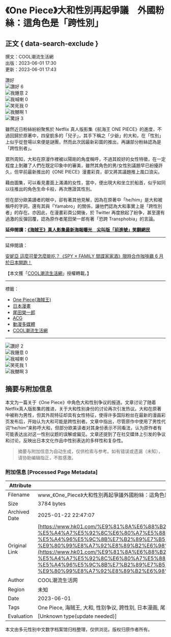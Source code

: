 # 《One Piece》大和性別再起爭議　外國粉絲：這角色是「跨性別」

## 正文 { data-search-exclude }


撰文：COOL潮流生活網  
出版：2023-06-01 17:30  
更新：2023-06-01 17:43  

讚好  
![讚好](https://social-reaction-api.hk01.com/static/images/social-reaction-like.png) 6  
![我鍾意](https://social-reaction-api.hk01.com/static/images/social-reaction-heart.png) 2  
![我喊喇](https://social-reaction-api.hk01.com/static/images/social-reaction-sad.png) 0  
![笑死我](https://social-reaction-api.hk01.com/static/images/social-reaction-laugh.png) 0  
![我嬲啊](https://social-reaction-api.hk01.com/static/images/social-reaction-angry.png) 1  
![驚訝](https://social-reaction-api.hk01.com/static/images/social-reaction-surprised.png) 3  

雖然近日粉絲紛紛聚焦於 Netflix 真人版影集《航海王 ONE PIECE》的進度，不過回歸於原著中，四皇凱多的「兒子」，其手下稱之「少爺」的大和，在「性別」上似乎從登場以來便是謎團，然而此次因最新彩圖的推出，再讓部分粉絲認為是「跨性別者」。

眾所周知，大和在原漫作裡被以陽剛的角度稱呼，不過其姣好的女性特徵，在一定程度上剝離了人們在既定印象中的審美，雖然其角色的男/女性別議題早已紛擾許久，但早前最新推出的《ONE PIECE》漫畫彩頁，卻又將其議題推上風口浪尖。

藉由圖集，可以看見畫面上滿滿的女性，當中，便出現大和坐立於船首，似乎如同以往推出的角色生命卡般，再次應證其性別。

但在部分歐美讀者的眼中，卻有著其他見解，因為在原著中「he/him」是大和被稱呼的字詞，還有其與「Yamabro」的關係，讓他們認為大和事實上是「跨性別者」的存在。亦因此，在漫畫彩頁公開後，於 Twitter 再度掀起了紛争，甚至還有過激的反彈回覆，認為原作者尾田榮一郎有著「恐跨 Transphobia」的言論。

**延伸閱讀：**[**《海賊王》真人影集最新海報曝光　尖叫版「前進號」笑翻網民**](https://www.hk01.com/%E9%81%8A%E6%88%B2%E5%8B%95%E6%BC%AB/903295/%E6%B5%B7%E8%B3%8A%E7%8E%8B-%E7%9C%9F%E4%BA%BA%E5%BD%B1%E9%9B%86%E6%9C%80%E6%96%B0%E6%B5%B7%E5%A0%B1%E6%9B%9D%E5%85%89-%E5%B0%96%E5%8F%AB%E7%89%88-%E5%89%8D%E9%80%B2%E8%99%9F-%E7%AC%91%E7%BF%BB%E7%B6%B2%E6%B0%91)

---

延伸閱讀：

[安妮亞 這麼可愛怎麼能吃？《SPY × FAMILY 間諜家家酒》限時合作咖啡廳 6 月於日本開跑！](https://www.cool-style.com.tw/wd2/archives/910276-spyxfamily)

【本文獲「[COOL潮流生活網](https://www.cool-style.com.tw)」授權轉載。】

---

標籤：
- [One Piece(海賊王)](https://www.cool-style.com.tw/tag/8954)
- [日本漫畫](https://www.cool-style.com.tw/tag/12370)
- [尾田榮一郎](https://www.cool-style.com.tw/tag/14076)
- [ACG](https://www.cool-style.com.tw/tag/14760)
- [動漫多媒體](https://www.cool-style.com.tw/tag/19977)
- [COOL潮流生活網](https://www.cool-style.com.tw/tag/50026)

---

![讚好](https://social-reaction-api.hk01.com/static/images/social-reaction-like.png) 2  
![我鍾意](https://social-reaction-api.hk01.com/static/images/social-reaction-heart.png) 0  
![我喊喇](https://social-reaction-api.hk01.com/static/images/social-reaction-sad.png) 0  
![笑死我](https://social-reaction-api.hk01.com/static/images/social-reaction-laugh.png) 1  
![我嬲啊](https://social-reaction-api.hk01.com/static/images/social-reaction-angry.png) 3  
<!-- tcd_original_link https://www.hk01.com/%E9%81%8A%E6%88%B2%E5%8B%95%E6%BC%AB/904188/one-piece-%E5%A4%A7%E5%92%8C%E6%80%A7%E5%88%A5%E5%86%8D%E8%B5%B7%E7%88%AD%E8%AD%B0-%E5%A4%96%E5%9C%8B%E7%B2%89%E7%B5%B2-%E9%80%99%E8%A7%92%E8%89%B2%E6%98%AF-%E8%B7%A8%E6%80%A7%E5%88%A5 -->


## 摘要与附加信息

<!-- tcd_abstract -->
本文为一篇关于《One Piece》中角色大和性别争议的报道。文章讨论了随着Netflix真人版影集的推进，关于大和性别身份的讨论再次引发热议。大和在原著中被称为男性，但其外观特征却具有女性特征，使得许多国际粉丝在最新的漫画彩页发布后，开始认为大和可能是跨性别者。文章中指出，尽管原作中使用了男性代词“he/him”来称呼大和，但部分欧美读者对其身份表示不同看法，认为原作者有可能表达出对这一性别议题的误解或偏见。文章还提到了在社交媒体上引发的争议和讨论，反映出日本文化作品中性别表达的多样性和复杂性。
<!-- tcd_abstract_end -->

> 摘要与附加信息为自动生成，仅供检索与参考。如有错误或遗漏（未知），请协助编辑指正，不胜感激。

### 附加信息 [Processed Page Metadata]

| Attribute       | Value                                  |
|-----------------|----------------------------------------|
| Filename        | www_《One_Piece》大和性別再起爭議外國粉絲：這角色是「跨性別」.md                             |
| Size            | 3784 bytes                           |
| Archived Date   | 2025-01-22 22:47:07                             |
| Original Link   | [https://www.hk01.com/%E9%81%8A%E6%88%B2%E5%8B%95%E6%BC%AB/904188/one-piece-%E5%A4%A7%E5%92%8C%E6%80%A7%E5%88%A5%E5%86%8D%E8%B5%B7%E7%88%AD%E8%AD%B0-%E5%A4%96%E5%9C%8B%E7%B2%89%E7%B5%B2-%E9%80%99%E8%A7%92%E8%89%B2%E6%98%AF-%E8%B7%A8%E6%80%A7%E5%88%A5](https://www.hk01.com/%E9%81%8A%E6%88%B2%E5%8B%95%E6%BC%AB/904188/one-piece-%E5%A4%A7%E5%92%8C%E6%80%A7%E5%88%A5%E5%86%8D%E8%B5%B7%E7%88%AD%E8%AD%B0-%E5%A4%96%E5%9C%8B%E7%B2%89%E7%B5%B2-%E9%80%99%E8%A7%92%E8%89%B2%E6%98%AF-%E8%B7%A8%E6%80%A7%E5%88%A5)                       |
| Author          | COOL潮流生活网                               |
| Region          | 未知                               |
| Date            | 2023-06-01                                 |
| Tags            | One Piece, 海贼王, 大和, 性别争议, 跨性别, 日本漫画, 尾田荣一郎, ACG, 动漫多媒体, 社会议题                                 |
| Evaluation            | [Unknown type(update needed)]                                 |
<!-- tcd_table_end -->

本文由多元性别中文数字档案馆归档整理，仅供浏览。版权归原作者所有。
